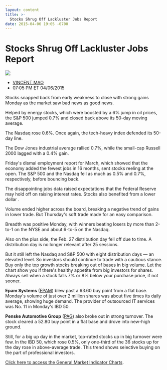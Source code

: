 ```yaml
---
layout: content
title: >-
  Stocks Shrug Off Lackluster Jobs Report
date: 2015-04-06 19:05 -0700
---
```



Stocks Shrug Off Lackluster Jobs Report
========================================


![](https://www.investors.com/wp-content/uploads/ibd-migrated-images/MPv_150407_635639302815027655.png)

* [VINCENT MAO](https://www.investors.com/author/maov/ "Posts by VINCENT MAO")
* 07:05 PM ET 04/06/2015




  

Stocks snapped back from early weakness to close with strong gains Monday as the market saw bad news as good news.

  

Helped by energy stocks, which were boosted by a 6% jump in oil prices, the S&P 500 jumped 0.7% and closed back above its 50-day moving average.

  

The Nasdaq rose 0.6%. Once again, the tech-heavy index defended its 50-day line.

  

The Dow Jones industrial average rallied 0.7%, while the small-cap Russell 2000 lagged with a 0.4% gain.

  

Friday's dismal employment report for March, which showed that the economy added the fewest jobs in 16 months, sent stocks reeling at the open. The S&P 500 and the Nasdaq fell as much as 0.5% and 0.7%, respectively, before bouncing back.

  

The disappointing jobs data raised expectations that the Federal Reserve may hold off on raising interest rates. Stocks also benefited from a lower dollar .

  

Volume ended higher across the board, breaking a negative trend of gains in lower trade. But Thursday's soft trade made for an easy comparison.

  

Breadth was positive Monday, with winners beating losers by more than 2-to-1 on the NYSE and about 6-to-5 on the Nasdaq.

  

Also on the plus side, the Feb. 27 distribution day fell off due to time. A distribution day is no longer relevant after 25 sessions.

  

But it still left the Nasdaq and S&P 500 with eight distribution days — an elevated level. So investors should continue to trade with a cautious stance. Buy only the top growth stocks breaking out of bases in big volume. Let the chart show you if there's healthy appetite from big investors for shares. Always sell when a stock falls 7% or 8% below your purchase price, if not sooner.

  

**Epam Systems** ([EPAM](https://research.investors.com/quote.aspx?symbol=EPAM)) blew past a 63.60 buy point from a flat base. Monday's volume of just over 2 million shares was about five times its daily average, showing huge demand. The provider of outsourced IT services was No. 11 in Monday's IBD 50.

  

**Penske Automotive Group** ([PAG](https://research.investors.com/quote.aspx?symbol=PAG)) also broke out in strong turnover. The stock cleared a 52.80 buy point in a flat base and drove into new-high ground.

  

Still, for a big up day in the market, top-rated stocks up in big turnover were few. In the IBD 50, which rose 0.5%, only one-third of the 36 stocks up for the day rose in above-average trade. This trend shows selective buying on the part of professional investors.

  

[Click here to access the General Market Indicator Charts](https://www.investors.com/pdf/GMI_040615.pdf).




